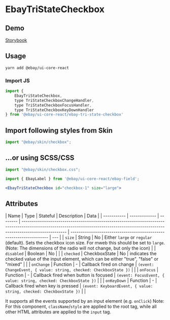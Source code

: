 # EbayTriStateCheckbox

## Demo

[Storybook](https://opensource.ebay.com/ebayui-core-react/main/?path=/story/form-input-ebay-tri-state-checkbox--default)

## Usage

```
yarn add @ebay/ui-core-react
```

### Import JS

```jsx harmony
import {
    EbayTriStateCheckbox,
    type TriStateCheckboxChangeHandler,
    type TriStateCheckboxFocusHandler,
    type TriStateCheckboxKeyDownHandler
} from '@ebay/ui-core-react/ebay-tri-state-checkbox'
```

## Import following styles from Skin

```jsx harmony
import "@ebay/skin/checkbox";
```

## ...or using SCSS/CSS

```jsx harmony
import "@ebay/skin/checkbox.css";
```

```jsx
import { EbayLabel } from '@ebay/ui-core-react/ebay-field';

<EbayTriStateCheckbox id="checkbox-1" size="large">
```

## Attributes

| Name        | Type          | Stateful | Description                                                                                                                                                                        | Data                                                                |
| ----------- | ------------- | -------- | ---------------------------------------------------------------------------------------------------------------------------------------------------------------------------------- | ------------------------------------------------------------------- | --- |
| `size`      | String        | No       | Either `large` or `regular` (default). Sets the checkbox icon size. For mweb this should be set to `large`. (Note: The dimensions of the radio will not change, but only the icon) |
| `disabled`  | Boolean       | No       |                                                                                                                                                                                    |
| `checked`   | CheckboxState | No       | indicates the checked value of the input element, which can be either "true", "false" or "mixed"                                                                                   |                                                                     |
| `onChange`  | Function      | -        | Callback fired on change                                                                                                                                                           | `(event: ChangeEvent, { value: string, checked: CheckboxState })`   |     |
| `onFocus`   | Function      | -        | Callback fired when button is focused                                                                                                                                              | `(event: FocusEvent, { value: string, checked: CheckboxState })`    |     |
| `onKeyDown` | Function      | -        | Callback fired when key is pressed                                                                                                                                                 | `(event: KeyboardEvent, { value: string, checked: CheckboxState })` |     |

It supports all the events supported by an input element (e.g. `onClick`)
Note: For this component, `className`/`style` are applied to the root tag, while all other HTML attributes are applied to the `input` tag.
